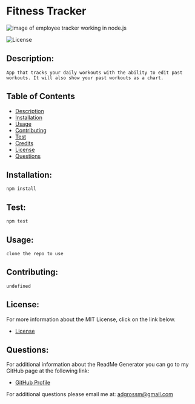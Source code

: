 
# Fitness Tracker

<img src="../public/images/screenshot.JPG" alt="image of employee tracker working in node.js" >

![License](https://img.shields.io/badge/License-MIT-blue.svg "License Badge")

## Description:
    App that tracks your daily workouts with the ability to edit past workouts. It will also show your past workouts as a chart.

## Table of Contents

- [Description](#description)
- [Installation](#installation)
- [Usage](#usage)
- [Contributing](#contributing)
- [Test](#test)
- [Credits](#credits)
- [License](#license)
- [Questions](#questions)

## Installation:
    npm install
 
## Test:
    npm test

## Usage:
    clone the repo to use

## Contributing:
    undefined

## License:
For more information about the MIT License, click on the link below.

- [License](https://opensource.org/licenses/MIT)

## Questions:
For additional information about the ReadMe Generator you can go to my GitHub page at the following link:

- [GitHub Profile](https://github.com/adgrossm)

For additional questions please email me at: adgrossm@gmail.com


 